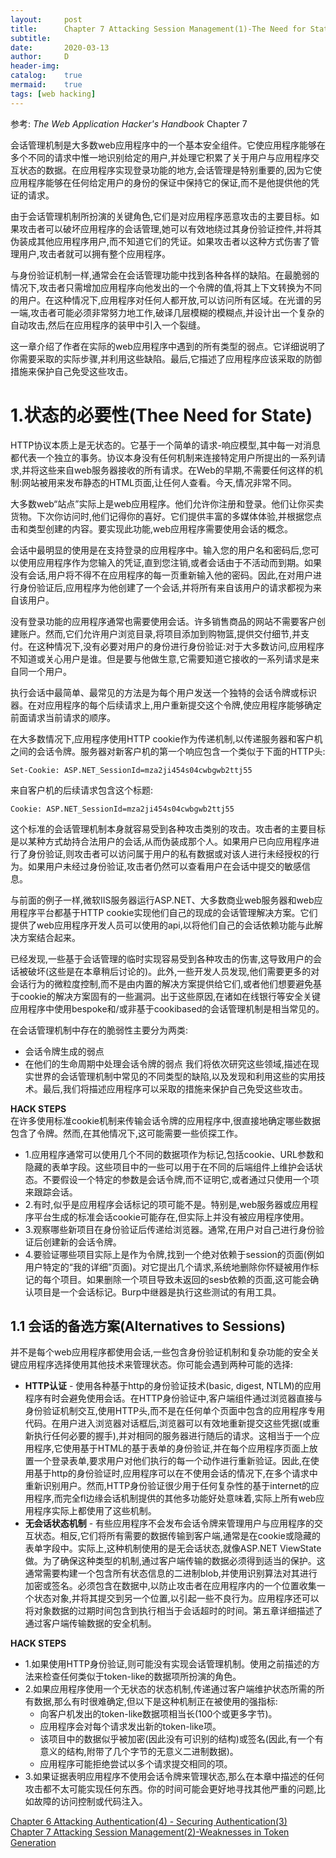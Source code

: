 ```yaml
---
layout:		post
title:		Chapter 7 Attacking Session Management(1)-The Need for State
subtitle:	
date:		2020-03-13
author:		D
header-img:
catalog:	true
mermaid:	true
tags: [web hacking]
---
```


参考: *The Web Application Hacker's Handbook* Chapter 7

会话管理机制是大多数web应用程序中的一个基本安全组件。它使应用程序能够在多个不同的请求中惟一地识别给定的用户,并处理它积累了关于用户与应用程序交互状态的数据。在应用程序实现登录功能的地方,会话管理是特别重要的,因为它使应用程序能够在任何给定用户的身份的保证中保持它的保证,而不是他提供他的凭证的请求。

由于会话管理机制所扮演的关键角色,它们是对应用程序恶意攻击的主要目标。如果攻击者可以破坏应用程序的会话管理,她可以有效地绕过其身份验证控件,并将其伪装成其他应用程序用户,而不知道它们的凭证。如果攻击者以这种方式伤害了管理用户,攻击者就可以拥有整个应用程序。

与身份验证机制一样,通常会在会话管理功能中找到各种各样的缺陷。在最脆弱的情况下,攻击者只需增加应用程序向他发出的一个令牌的值,将其上下文转换为不同的用户。在这种情况下,应用程序对任何人都开放,可以访问所有区域。在光谱的另一端,攻击者可能必须非常努力地工作,破译几层模糊的模糊点,并设计出一个复杂的自动攻击,然后在应用程序的装甲中引入一个裂缝。

这一章介绍了作者在实际的web应用程序中遇到的所有类型的弱点。它详细说明了你需要采取的实际步骤,并利用这些缺陷。最后,它描述了应用程序应该采取的防御措施来保护自己免受这些攻击。

# 1.状态的必要性(Thee Need for State)

HTTP协议本质上是无状态的。它基于一个简单的请求-响应模型,其中每一对消息都代表一个独立的事务。协议本身没有任何机制来连接特定用户所提出的一系列请求,并将这些来自web服务器接收的所有请求。在Web的早期,不需要任何这样的机制:网站被用来发布静态的HTML页面,让任何人查看。今天,情况非常不同。

大多数web“站点”实际上是web应用程序。他们允许你注册和登录。他们让你买卖货物。下次你访问时,他们记得你的喜好。它们提供丰富的多媒体体验,并根据您点击和类型创建的内容。要实现此功能,web应用程序需要使用会话的概念。

会话中最明显的使用是在支持登录的应用程序中。输入您的用户名和密码后,您可以使用应用程序作为您输入的凭证,直到您注销,或者会话由于不活动而到期。如果没有会话,用户将不得不在应用程序的每一页重新输入他的密码。因此,在对用户进行身份验证后,应用程序为他创建了一个会话,并将所有来自该用户的请求都视为来自该用户。

没有登录功能的应用程序通常也需要使用会话。许多销售商品的网站不需要客户创建账户。然而,它们允许用户浏览目录,将项目添加到购物篮,提供交付细节,并支付。在这种情况下,没有必要对用户的身份进行身份验证:对于大多数访问,应用程序不知道或关心用户是谁。但是要与他做生意,它需要知道它接收的一系列请求是来自同一个用户。

执行会话中最简单、最常见的方法是为每个用户发送一个独特的会话令牌或标识器。在对应用程序的每个后续请求上,用户重新提交这个令牌,使应用程序能够确定前面请求当前请求的顺序。

在大多数情况下,应用程序使用HTTP cookie作为传递机制,以传递服务器和客户机之间的会话令牌。服务器对新客户机的第一个响应包含一个类似于下面的HTTP头:
```
Set-Cookie: ASP.NET_SessionId=mza2ji454s04cwbgwb2ttj55
```
来自客户机的后续请求包含这个标题:
```
Cookie: ASP.NET_SessionId=mza2ji454s04cwbgwb2ttj55
```
这个标准的会话管理机制本身就容易受到各种攻击类别的攻击。攻击者的主要目标是以某种方式劫持合法用户的会话,从而伪装成那个人。如果用户已向应用程序进行了身份验证,则攻击者可以访问属于用户的私有数据或对该人进行未经授权的行为。如果用户未经过身份验证,攻击者仍然可以查看用户在会话中提交的敏感信息。

与前面的例子一样,微软IIS服务器运行ASP.NET、大多数商业web服务器和web应用程序平台都基于HTTP cookie实现他们自己的现成的会话管理解决方案。它们提供了web应用程序开发人员可以使用的api,以将他们自己的会话依赖功能与此解决方案结合起来。

已经发现,一些基于会话管理的临时实现容易受到各种攻击的伤害,这导致用户的会话被破坏(这些是在本章稍后讨论的)。此外,一些开发人员发现,他们需要更多的对会话行为的微粒度控制,而不是由内置的解决方案提供给它们,或者他们想要避免基于cookie的解决方案固有的一些漏洞。出于这些原因,在诸如在线银行等安全关键应用程序中使用bespoke和/或非基于cookibased的会话管理机制是相当常见的。

在会话管理机制中存在的脆弱性主要分为两类:
- 会话令牌生成的弱点
- 在他们的生命周期中处理会话令牌的弱点
我们将依次研究这些领域,描述在现实世界的会话管理机制中常见的不同类型的缺陷,以及发现和利用这些的实用技术。最后,我们将描述应用程序可以采取的措施来保护自己免受这些攻击。

**HACK STEPS**<br>
在许多使用标准cookie机制来传输会话令牌的应用程序中,很直接地确定哪些数据包含了令牌。然而,在其他情况下,这可能需要一些侦探工作。
- 1.应用程序通常可以使用几个不同的数据项作为标记,包括cookie、URL参数和隐藏的表单字段。这些项目中的一些可以用于在不同的后端组件上维护会话状态。不要假设一个特定的参数是会话令牌,而不证明它,或者通过只使用一个项来跟踪会话。
- 2.有时,似乎是应用程序会话标记的项可能不是。特别是,web服务器或应用程序平台生成的标准会话cookie可能存在,但实际上并没有被应用程序使用。
- 3.观察哪些新项目在身份验证后传递给浏览器。通常,在用户对自己进行身份验证后创建新的会话令牌。
- 4.要验证哪些项目实际上是作为令牌,找到一个绝对依赖于session的页面(例如用户特定的“我的详细”页面)。对它提出几个请求,系统地删除你怀疑被用作标记的每个项目。如果删除一个项目导致未返回的sesb依赖的页面,这可能会确认项目是一个会话标记。Burp中继器是执行这些测试的有用工具。

## 1.1 会话的备选方案(Alternatives to Sessions)

并不是每个web应用程序都使用会话,一些包含身份验证机制和复杂功能的安全关键应用程序选择使用其他技术来管理状态。你可能会遇到两种可能的选择:
- **HTTP认证** - 使用各种基于http的身份验证技术(basic, digest, NTLM)的应用程序有时会避免使用会话。在HTTP身份验证中,客户端组件通过浏览器直接与身份验证机制交互,使用HTTP头,而不是在任何单个页面中包含的应用程序专用代码。在用户进入浏览器对话框后,浏览器可以有效地重新提交这些凭据(或重新执行任何必要的握手),并对相同的服务器进行随后的请求。这相当于一个应用程序,它使用基于HTML的基于表单的身份验证,并在每个应用程序页面上放置一个登录表单,要求用户对他们执行的每一个动作进行重新验证。因此,在使用基于http的身份验证时,应用程序可以在不使用会话的情况下,在多个请求中重新识别用户。然而,HTTP身份验证很少用于任何复杂性的基于internet的应用程序,而完全fl边缘会话机制提供的其他多功能好处意味着,实际上所有web应用程序实际上都使用了这些机制。
- **无会话状态机制** - 有些应用程序不会发布会话令牌来管理用户与应用程序的交互状态。相反,它们将所有需要的数据传输到客户端,通常是在cookie或隐藏的表单字段中。实际上,这种机制使用的是无会话状态,就像ASP.NET ViewState做。为了确保这种类型的机制,通过客户端传输的数据必须得到适当的保护。这通常需要构建一个包含所有状态信息的二进制blob,并使用识别算法对其进行加密或签名。必须包含在数据中,以防止攻击者在应用程序内的一个位置收集一个状态对象,并将其提交到另一个位置,以引起一些不良行为。应用程序还可以将对象数据的过期时间包含到执行相当于会话超时的时间。第五章详细描述了通过客户端传输数据的安全机制。

**HACK STEPS**
- 1.如果使用HTTP身份验证,则可能没有实现会话管理机制。使用之前描述的方法来检查任何类似于token-like的数据项所扮演的角色。
- 2.如果应用程序使用一个无状态的状态机制,传递通过客户端维护状态所需的所有数据,那么有时很难确定,但以下是这种机制正在被使用的强指标:
	- 向客户机发出的token-like数据项相当长(100个或更多字节)。
	- 应用程序会对每个请求发出新的token-like项。
	- 该项目中的数据似乎被加密(因此没有可识别的结构)或签名(因此,有一个有意义的结构,附带了几个字节的无意义二进制数据)。
	- 应用程序可能拒绝尝试以多个请求提交相同的项。
- 3.如果证据表明应用程序不使用会话令牌来管理状态,那么在本章中描述的任何攻击都不太可能实现任何东西。你的时间可能会更好地寻找其他严重的问题,比如故障的访问控制或代码注入。

[Chapter 6 Attacking Authentication(4) - Securing Authentication(3)](https://dm116.github.io/2020/03/12/attacking-authentication_4_3/)<br>
[Chapter 7 Attacking Session Management(2)-Weaknesses in Token Generation](https://dm116.github.io/2020/03/13/attacking-session_management_2/)<br>
